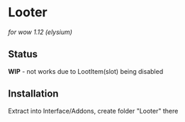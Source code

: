 # Looter
*for wow 1.12 (elysium)*


## Status
**WIP** - not works due to LootItem(slot) being disabled

## Installation

Extract into Interface/Addons, create folder "Looter" there